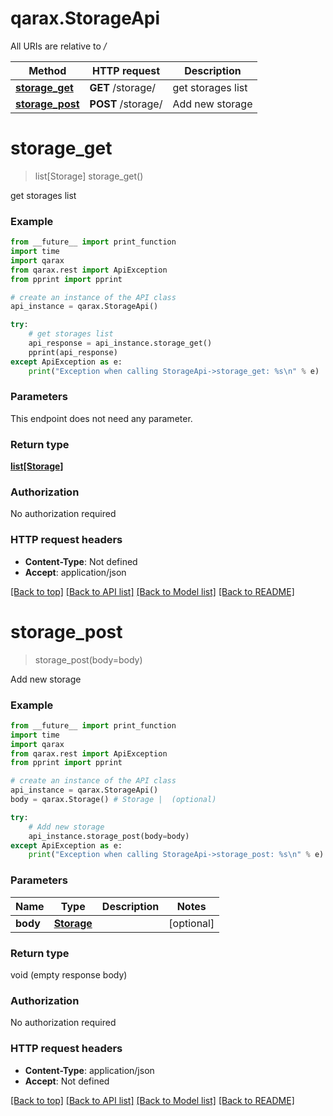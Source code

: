 # qarax.StorageApi

All URIs are relative to */*

Method | HTTP request | Description
------------- | ------------- | -------------
[**storage_get**](StorageApi.md#storage_get) | **GET** /storage/ | get storages list
[**storage_post**](StorageApi.md#storage_post) | **POST** /storage/ | Add new storage

# **storage_get**
> list[Storage] storage_get()

get storages list

### Example
```python
from __future__ import print_function
import time
import qarax
from qarax.rest import ApiException
from pprint import pprint

# create an instance of the API class
api_instance = qarax.StorageApi()

try:
    # get storages list
    api_response = api_instance.storage_get()
    pprint(api_response)
except ApiException as e:
    print("Exception when calling StorageApi->storage_get: %s\n" % e)
```

### Parameters
This endpoint does not need any parameter.

### Return type

[**list[Storage]**](Storage.md)

### Authorization

No authorization required

### HTTP request headers

 - **Content-Type**: Not defined
 - **Accept**: application/json

[[Back to top]](#) [[Back to API list]](../README.md#documentation-for-api-endpoints) [[Back to Model list]](../README.md#documentation-for-models) [[Back to README]](../README.md)

# **storage_post**
> storage_post(body=body)

Add new storage

### Example
```python
from __future__ import print_function
import time
import qarax
from qarax.rest import ApiException
from pprint import pprint

# create an instance of the API class
api_instance = qarax.StorageApi()
body = qarax.Storage() # Storage |  (optional)

try:
    # Add new storage
    api_instance.storage_post(body=body)
except ApiException as e:
    print("Exception when calling StorageApi->storage_post: %s\n" % e)
```

### Parameters

Name | Type | Description  | Notes
------------- | ------------- | ------------- | -------------
 **body** | [**Storage**](Storage.md)|  | [optional] 

### Return type

void (empty response body)

### Authorization

No authorization required

### HTTP request headers

 - **Content-Type**: application/json
 - **Accept**: Not defined

[[Back to top]](#) [[Back to API list]](../README.md#documentation-for-api-endpoints) [[Back to Model list]](../README.md#documentation-for-models) [[Back to README]](../README.md)

